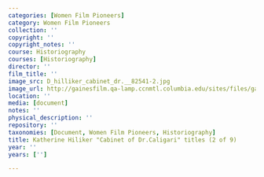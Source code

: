 ```yaml
---
categories: [Women Film Pioneers]
category: Women Film Pioneers
collection: ''
copyright: ''
copyright_notes: ''
course: Historiography
courses: [Historiography]
director: ''
film_title: ''
image_src: D_hilliker_cabinet_dr.__82541-2.jpg
image_url: http://gainesfilm.qa-lamp.ccnmtl.columbia.edu/sites/files/gainesfilm/images/D_hilliker_cabinet_dr.__82541-2.jpg
location: ''
media: [document]
notes: ''
physical_description: ''
repository: ''
taxonomies: [Document, Women Film Pioneers, Historiography]
title: Katherine Hiliker "Cabinet of Dr.Caligari" titles (2 of 9)
year: ''
years: ['']

---
```

